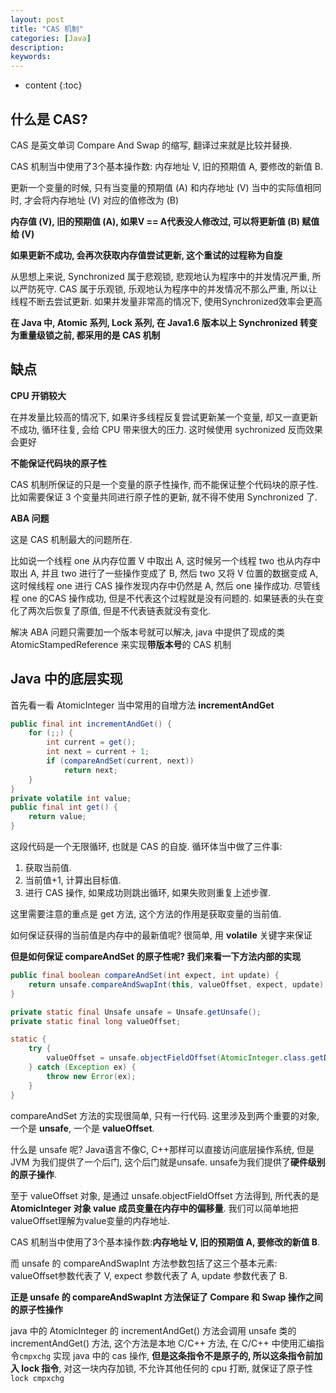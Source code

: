 ```yaml
---
layout: post
title: "CAS 机制"
categories: [Java]
description:
keywords:
---
```


* content
{:toc}


## 什么是 CAS? 

CAS 是英文单词 Compare And Swap 的缩写, 翻译过来就是比较并替换. 

CAS 机制当中使用了3个基本操作数: 内存地址 V, 旧的预期值 A, 要修改的新值 B. 

更新一个变量的时候, 只有当变量的预期值 (A) 和内存地址 (V) 当中的实际值相同时, 才会将内存地址 (V) 对应的值修改为 (B)

**内存值 (V), 旧的预期值 (A), 如果V == A代表没人修改过, 可以将更新值 (B) 赋值给 (V)**

**如果更新不成功, 会再次获取内存值尝试更新, 这个重试的过程称为自旋**

从思想上来说, Synchronized 属于悲观锁, 悲观地认为程序中的并发情况严重, 所以严防死守. CAS 属于乐观锁, 乐观地认为程序中的并发情况不那么严重, 所以让线程不断去尝试更新. 如果并发量非常高的情况下, 使用Synchronized效率会更高

**在 Java 中, Atomic 系列, Lock 系列, 在 Java1.6 版本以上 Synchronized 转变为重量级锁之前, 都采用的是 CAS 机制**

## 缺点

**CPU 开销较大**

在并发量比较高的情况下, 如果许多线程反复尝试更新某一个变量, 却又一直更新不成功, 循环往复, 会给 CPU 带来很大的压力. 这时候使用 sychronized 反而效果会更好

**不能保证代码块的原子性**

CAS 机制所保证的只是一个变量的原子性操作, 而不能保证整个代码块的原子性. 比如需要保证 3 个变量共同进行原子性的更新, 就不得不使用 Synchronized 了. 

**ABA 问题**

这是 CAS 机制最大的问题所在. 

比如说一个线程 one 从内存位置 V 中取出 A, 这时候另一个线程 two 也从内存中取出 A, 并且 two 进行了一些操作变成了 B, 然后 two 又将 V 位置的数据变成 A, 这时候线程 one 进行 CAS 操作发现内存中仍然是 A, 然后 one 操作成功. 尽管线程 one 的CAS 操作成功, 但是不代表这个过程就是没有问题的. 如果链表的头在变化了两次后恢复了原值, 但是不代表链表就没有变化. 

解决 ABA 问题只需要加一个版本号就可以解决, java 中提供了现成的类 AtomicStampedReference 来实现**带版本号**的 CAS 机制

## Java 中的底层实现

首先看一看 AtomicInteger 当中常用的自增方法 **incrementAndGet**

```java
public final int incrementAndGet() {
    for (;;) {
        int current = get();
        int next = current + 1;
        if (compareAndSet(current, next))
            return next;
    }
}
private volatile int value;
public final int get() {
    return value;
}
```

这段代码是一个无限循环, 也就是 CAS 的自旋. 循环体当中做了三件事: 

1.  获取当前值. 
2.  当前值+1, 计算出目标值. 
3.  进行 CAS 操作, 如果成功则跳出循环, 如果失败则重复上述步骤. 

这里需要注意的重点是 get 方法, 这个方法的作用是获取变量的当前值. 

如何保证获得的当前值是内存中的最新值呢? 很简单, 用 **volatile** 关键字来保证

**但是如何保证 compareAndSet 的原子性呢? 我们来看一下方法内部的实现**

```java
public final boolean compareAndSet(int expect, int update) {
    return unsafe.compareAndSwapInt(this, valueOffset, expect, update);
}

private static final Unsafe unsafe = Unsafe.getUnsafe();
private static final long valueOffset;

static {
    try {
        valueOffset = unsafe.objectFieldOffset(AtomicInteger.class.getDeclaredField("value"));
    } catch (Exception ex) {
        throw new Error(ex);
    }
}
```

compareAndSet 方法的实现很简单, 只有一行代码. 这里涉及到两个重要的对象, 一个是 **unsafe**, 一个是 **valueOffset**. 

什么是 unsafe 呢? Java语言不像C, C++那样可以直接访问底层操作系统, 但是 JVM 为我们提供了一个后门, 这个后门就是unsafe. unsafe为我们提供了**硬件级别的原子操作**. 

至于 valueOffset 对象, 是通过 unsafe.objectFieldOffset 方法得到, 所代表的是 **AtomicInteger 对象 value 成员变量在内存中的偏移量**. 我们可以简单地把valueOffset理解为value变量的内存地址. 

CAS 机制当中使用了3个基本操作数:**内存地址 V, 旧的预期值 A, 要修改的新值 B**. 

而 unsafe 的 compareAndSwapInt 方法参数包括了这三个基本元素: valueOffset参数代表了 V, expect 参数代表了 A, update 参数代表了 B. 

**正是 unsafe 的 compareAndSwapInt 方法保证了 Compare 和 Swap 操作之间的原子性操作**



java 中的 AtomicInteger 的 incrementAndGet() 方法会调用 unsafe 类的 incrementAndGet() 方法, 这个方法是本地 C/C++ 方法, 在 C/C++ 中使用汇编指令`cmpxchg` 实现 java 中的 cas 操作, **但是这条指令不是原子的, 所以这条指令前加入 lock 指令**, 对这一块内存加锁, 不允许其他任何的 cpu 打断, 就保证了原子性 `lock cmpxchg`